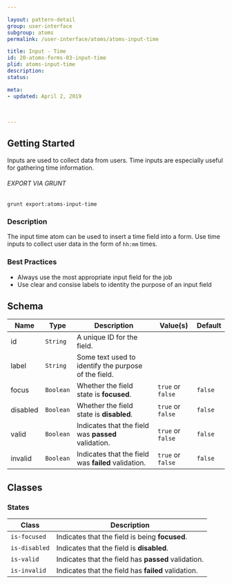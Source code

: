 ```yaml
---

layout: pattern-detail
group: user-interface
subgroup: atoms
permalink: /user-interface/atoms/atoms-input-time

title: Input - Time
id: 20-atoms-forms-03-input-time
plid: atoms-input-time
description: 
status: 

meta:
- updated: April 2, 2019
  
  
  
---
```



## Getting Started

Inputs are used to collect data from users. Time inputs are especially useful for gathering time information.

###### EXPORT VIA GRUNT

```
grunt export:atoms-input-time
```


### Description

The input time atom can be used to insert a time field into a form. Use time inputs to collect user data in the form of `hh:mm` times.


### Best Practices

- Always use the most appropriate input field for the job
- Use clear and consise labels to identity the purpose of an input field


## Schema

| Name        | Type      | Description                                           | Value(s)            | Default   |
|-------------|-----------|-------------------------------------------------------|---------------------|-----------|
| id          | `String`  | A unique ID for the field.                            |                     |           |
| label       | `String`  | Some text used to identify the purpose of the field.  |                     |           |
| focus       | `Boolean` | Whether the field state is **focused**.               | `true` or `false`   | `false`   |
| disabled    | `Boolean` | Whether the field state is **disabled**.              | `true` or `false`   | `false`   |
| valid       | `Boolean` | Indicates that the field was **passed** validation.   | `true` or `false`   | `false`   |
| invalid     | `Boolean` | Indicates that the field was **failed** validation.   | `true` or `false`   | `false`   |


## Classes

### States

| Class             | Description                                                           |
|-------------------|-----------------------------------------------------------------------|
| `is-focused`      | Indicates that the field is being **focused**.                        |
| `is-disabled`     | Indicates that the field is **disabled**.                             |
| `is-valid`        | Indicates that the field has **passed** validation.                   |
| `is-invalid`      | Indicates that the field has **failed** validation.                   |
